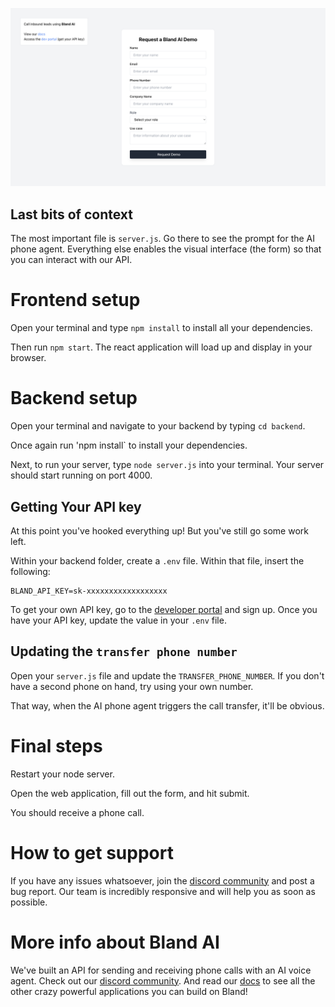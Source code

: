 ![Drag Racing](./public/demoimage.png)

## Last bits of context

The most important file is `server.js`. Go there to see the prompt for the AI phone agent. Everything else enables the visual interface (the form) so that you can interact with our API.

# Frontend setup

Open your terminal and type `npm install` to install all your dependencies.

Then run `npm start`. The react application will load up and display in your browser.

# Backend setup

Open your terminal and navigate to your backend by typing `cd backend`.

Once again run 'npm install` to install your dependencies.

Next, to run your server, type `node server.js` into your terminal. Your server should start running on port 4000.

## Getting Your API key

At this point you've hooked everything up! But you've still go some work left.

Within your backend folder, create a `.env` file. Within that file, insert the following:

```
BLAND_API_KEY=sk-xxxxxxxxxxxxxxxxxx
```

To get your own API key, go to the [developer portal](https://app.bland.ai) and sign up. Once you have your API key, update the value in your `.env` file.

## Updating the `transfer phone number`

Open your `server.js` file and update the `TRANSFER_PHONE_NUMBER`. If you don't have a second phone on hand, try using your own number.

That way, when the AI phone agent triggers the call transfer, it'll be obvious.

# Final steps

Restart your node server.

Open the web application, fill out the form, and hit submit.

You should receive a phone call.

# How to get support

If you have any issues whatsoever, join the [discord community](https://discord.gg/QvxDz8zcKe) and post a bug report. Our team is incredibly responsive and will help you as soon as possible.

# More info about Bland AI

We've built an API for sending and receiving phone calls with an AI voice agent. Check out our [discord community](https://discord.gg/QvxDz8zcKe). And read our [docs](https://docs.bland.ai/introduction) to see all the other crazy powerful applications you can build on Bland!
